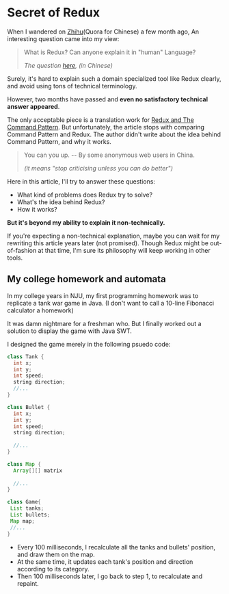 # Secret of Redux

When I wandered on [Zhihu](https://www.zhihu.com)(Quora for Chinese) a few month ago,
An interesting question came into my view:

> What is Redux? Can anyone explain it in "human" Language?
> 
> _The question [here](https://www.zhihu.com/question/41312576),
> (in Chinese)_

Surely, it's hard to explain such a domain specialized tool like Redux clearly,
and avoid using tons of technical terminology.

However, two months have passed and __even no satisfactory technical answer appeared__.

The only acceptable piece is a translation work for [Redux and The Command Pattern](https://medium.com/@abhiaiyer/the-command-pattern-c51292e22ea7#.gml3ufwnf).
But unfortunately, the article stops with comparing Command Pattern and Redux.
The author didn't write about the idea behind Command Pattern, and why it works.

> You can you up. -- By some anonymous web users in China.
> 
> _(it means "stop criticising unless you can do better")_

Here in this article, I'll try to answer these questions:
* What kind of problems does Redux try to solve?
* What's the idea behind Redux?
* How it works?

__But it's beyond my ability to explain it non-technically.__

If you're expecting a non-technical explanation, 
maybe you can wait for my rewriting this article years later (not promised).
Though Redux might be out-of-fashion at that time,
I'm sure its philosophy will keep working in other tools.  

## My college homework and automata

In my college years in NJU, 
my first programming homework was to replicate a tank war game in Java.
(I don't want to call a 10-line Fibonacci calculator a homework)

It was damn nightmare for a freshman who. 
But I finally worked out a solution to display the game with Java SWT.

I designed the game merely in the following psuedo code:
```Java
class Tank {
  int x;
  int y;
  int speed;
  string direction;
  //...
}

class Bullet {
  int x;
  int y;
  int speed;
  string direction;
  
  //...
}

class Map {
  Array[][] matrix
  
  //...
}

class Game{
 List tanks;
 List bullets;
 Map map;
 //...
}
```

- Every 100 milliseconds, I recalculate all the tanks and bullets' position,
and draw them on the map.
- At the same time, it updates each tank's position and direction according to its category.
- Then 100 milliseconds later, I go back to step 1, to recalculate and repaint.

